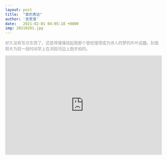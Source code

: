 ```yaml
---
layout: post
title:  "爱的表达"
author: '良葱落'
date:   2021-02-01 04:05:18 +0800
img: 20210201.jpg
---
```


<p style="color:#999; font-size:13px; font-weight:300">好久没有写点东西了。还是得慢慢拾起我那个曾经憧憬成为诗人的梦的片叶逗趣。封面照片为前一段时间早上在浏阳河边上跑步拍的。</p>

<iframe  frameborder="0" width="100%" style="min-height:320px; width:100%; border:none;" src="https://player.bilibili.com/player.html?aid=53007916&bvid=BV1N4411j71y&cid=92736094&page=1" scrolling="no" border="0" frameborder="no" framespacing="0" allowfullscreen="true"> </iframe>


